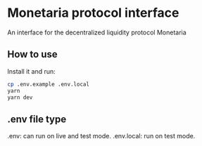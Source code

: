 # Monetaria protocol interface

An interface for the decentralized liquidity protocol Monetaria

## How to use

Install it and run:

```sh
cp .env.example .env.local
yarn
yarn dev
```

## .env file type

.env: can run on live and test mode.
.env.local: run on test mode.
